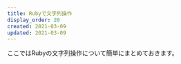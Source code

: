 ```yaml
---
title: Rubyで文字列操作
display_order: 20
created: 2021-03-09
updated: 2021-03-09
---
```

ここではRubyの文字列操作について簡単にまとめておきます。
